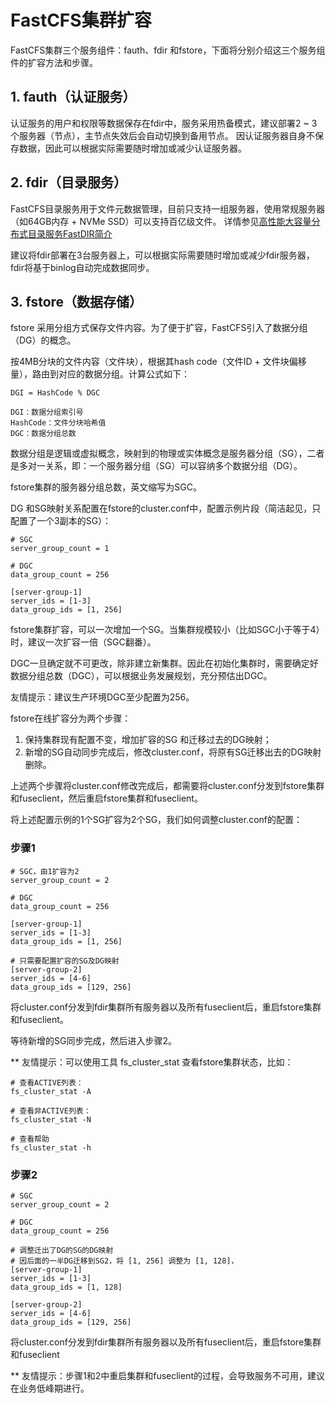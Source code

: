 
# FastCFS集群扩容

FastCFS集群三个服务组件：fauth、fdir 和fstore，下面将分别介绍这三个服务组件的扩容方法和步骤。

## 1. fauth（认证服务）

认证服务的用户和权限等数据保存在fdir中，服务采用热备模式，建议部署2 ~ 3个服务器（节点），主节点失效后会自动切换到备用节点。
因认证服务器自身不保存数据，因此可以根据实际需要随时增加或减少认证服务器。

## 2. fdir（目录服务）

FastCFS目录服务用于文件元数据管理，目前只支持一组服务器，使用常规服务器（如64GB内存 + NVMe SSD）可以支持百亿级文件。
详情参见[高性能大容量分布式目录服务FastDIR简介](https://my.oschina.net/u/3334339/blog/5405816)

建议将fdir部署在3台服务器上，可以根据实际需要随时增加或减少fdir服务器，fdir将基于binlog自动完成数据同步。

## 3. fstore（数据存储）

fstore 采用分组方式保存文件内容。为了便于扩容，FastCFS引入了数据分组（DG）的概念。

按4MB分块的文件内容（文件块），根据其hash code（文件ID + 文件块偏移量），路由到对应的数据分组。计算公式如下：
```
DGI = HashCode % DGC

DGI：数据分组索引号
HashCode：文件分块哈希值
DGC：数据分组总数
```

数据分组是逻辑或虚拟概念，映射到的物理或实体概念是服务器分组（SG），二者是多对一关系，即：一个服务器分组（SG）可以容纳多个数据分组（DG）。

fstore集群的服务器分组总数，英文缩写为SGC。

DG 和SG映射关系配置在fstore的cluster.conf中，配置示例片段（简洁起见，只配置了一个3副本的SG）：
```
# SGC
server_group_count = 1

# DGC
data_group_count = 256

[server-group-1]
server_ids = [1-3]
data_group_ids = [1, 256]

```

fstore集群扩容，可以一次增加一个SG。当集群规模较小（比如SGC小于等于4）时，建议一次扩容一倍（SGC翻番）。

DGC一旦确定就不可更改，除非建立新集群。因此在初始化集群时，需要确定好数据分组总数（DGC），可以根据业务发展规划，充分预估出DGC。

友情提示：建议生产环境DGC至少配置为256。

fstore在线扩容分为两个步骤：
1. 保持集群现有配置不变，增加扩容的SG 和迁移过去的DG映射；
2. 新增的SG自动同步完成后，修改cluster.conf，将原有SG迁移出去的DG映射删除。

上述两个步骤将cluster.conf修改完成后，都需要将cluster.conf分发到fstore集群和fuseclient，然后重启fstore集群和fuseclient。

将上述配置示例的1个SG扩容为2个SG，我们如何调整cluster.conf的配置：

### 步骤1
```
# SGC，由1扩容为2
server_group_count = 2

# DGC
data_group_count = 256

[server-group-1]
server_ids = [1-3]
data_group_ids = [1, 256]

# 只需要配置扩容的SG及DG映射
[server-group-2]
server_ids = [4-6]
data_group_ids = [129, 256]
```

将cluster.conf分发到fdir集群所有服务器以及所有fuseclient后，重启fstore集群和fuseclient。

等待新增的SG同步完成，然后进入步骤2。

** 友情提示：可以使用工具 fs_cluster_stat 查看fstore集群状态，比如：
```
# 查看ACTIVE列表：
fs_cluster_stat -A

# 查看非ACTIVE列表：
fs_cluster_stat -N

# 查看帮助
fs_cluster_stat -h
```

### 步骤2

```
# SGC
server_group_count = 2

# DGC
data_group_count = 256

# 调整迁出了DG的SG的DG映射
# 因后面的一半DG迁移到SG2，将 [1, 256] 调整为 [1, 128]，
[server-group-1]
server_ids = [1-3]
data_group_ids = [1, 128]

[server-group-2]
server_ids = [4-6]
data_group_ids = [129, 256]
```

将cluster.conf分发到fdir集群所有服务器以及所有fuseclient后，重启fstore集群和fuseclient

** 友情提示：步骤1和2中重启集群和fuseclient的过程，会导致服务不可用，建议在业务低峰期进行。

